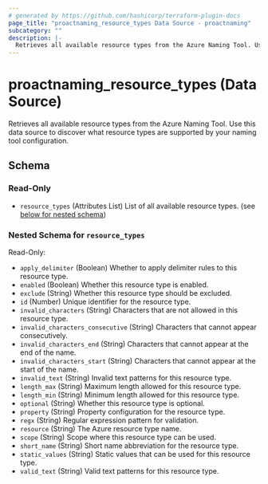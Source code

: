 ```yaml
---
# generated by https://github.com/hashicorp/terraform-plugin-docs
page_title: "proactnaming_resource_types Data Source - proactnaming"
subcategory: ""
description: |-
  Retrieves all available resource types from the Azure Naming Tool. Use this data source to discover what resource types are supported by your naming tool configuration.
---
```


# proactnaming_resource_types (Data Source)

Retrieves all available resource types from the Azure Naming Tool. Use this data source to discover what resource types are supported by your naming tool configuration.



<!-- schema generated by tfplugindocs -->
## Schema

### Read-Only

- `resource_types` (Attributes List) List of all available resource types. (see [below for nested schema](#nestedatt--resource_types))

<a id="nestedatt--resource_types"></a>
### Nested Schema for `resource_types`

Read-Only:

- `apply_delimiter` (Boolean) Whether to apply delimiter rules to this resource type.
- `enabled` (Boolean) Whether this resource type is enabled.
- `exclude` (String) Whether this resource type should be excluded.
- `id` (Number) Unique identifier for the resource type.
- `invalid_characters` (String) Characters that are not allowed in this resource type.
- `invalid_characters_consecutive` (String) Characters that cannot appear consecutively.
- `invalid_characters_end` (String) Characters that cannot appear at the end of the name.
- `invalid_characters_start` (String) Characters that cannot appear at the start of the name.
- `invalid_text` (String) Invalid text patterns for this resource type.
- `length_max` (String) Maximum length allowed for this resource type.
- `length_min` (String) Minimum length allowed for this resource type.
- `optional` (String) Whether this resource type is optional.
- `property` (String) Property configuration for the resource type.
- `regx` (String) Regular expression pattern for validation.
- `resource` (String) The Azure resource type name.
- `scope` (String) Scope where this resource type can be used.
- `short_name` (String) Short name abbreviation for the resource type.
- `static_values` (String) Static values that can be used for this resource type.
- `valid_text` (String) Valid text patterns for this resource type.

